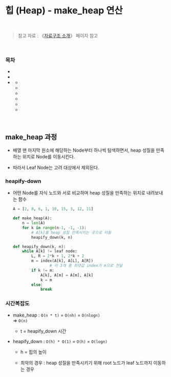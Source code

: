 # 힙 (Heap) - make_heap 연산

<br/>

> 참고 자료 : 《<a href="https://github.com/SangYoonLee1231/TIL/blob/main/DataStructure/data_structure_introduction.md">자료구조 소개</a>》 페이지 참고

<br/>

### 목차

- <a href=""></a>
- <a href=""></a>
- <a href=""></a>
  - <a href=""></a>
  - <a href=""></a>
  - <a href=""></a>
  - <a href=""></a>
  - <a href=""></a>
  - <a href=""></a>

<br/>

## make_heap 과정

- 배열 맨 마지막 원소에 해당하는 Node부터 하나씩 탐색하면서, heap 성질을 만족하는 위치로 Node를 이동시킨다.

- 따라서 Leaf Node는 고려 대상에서 제외된다.

### heapify-down

- 어떤 Node를 자식 노드와 서로 비교하며 heap 성질을 만족하는 위치로 내려보내는 함수

  ```python
  A = [2, 8, 6, 1, 10, 15, 3, 12, 11]

  def make_heap(A):
      n = len(A)
      for k in range(n-1, -1, -1):
          # A[k]를 heap 성질 만족시키는 곳으로 이동
          heapify_down(k, n)
  ```

  ```python
  def heapify_down(k, n):
      while A[k] != leaf node:
          L, R = 2*k + 1, 2*k + 2
          m = index(A[k], A[L], A[R])
                  # 이 3개 중 최댓값 index가 m으로 전달
          if k != m:
              A[k], A[m] = A[m], A[k]
              k = m
          else:
              break
  ```

### 시간복잡도

- make_heap : <code>O(n \* t)</code> = <code>O(nh)</code> = <code>O(nlogn)</code>  
   => <code>O(n)</code>

  - t = heapify_down 시간

- heapify_down : <code>O(h) \* O(1)</code> = <code>O(h)</code> = <code>O(logn)</code>

  - h = 힙의 높이

  - 최악의 경우 : heap 성질을 만족시키기 위해 root 노드가 leaf 노드까지 이동하는 경우
